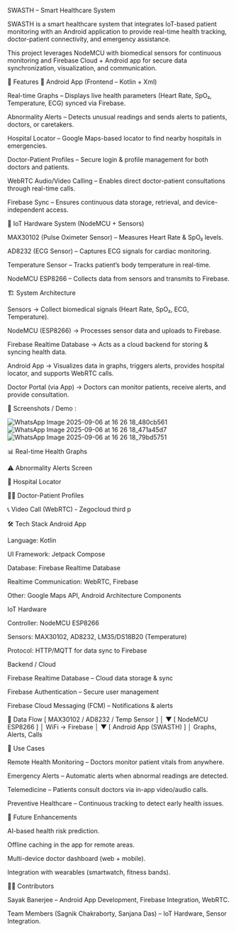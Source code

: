 SWASTH – Smart Healthcare System

SWASTH is a smart healthcare system that integrates IoT-based patient monitoring with an Android application to provide real-time health tracking, doctor-patient connectivity, and emergency assistance.

This project leverages NodeMCU with biomedical sensors for continuous monitoring and Firebase Cloud + Android app for secure data synchronization, visualization, and communication.

🚀 Features
📱 Android App (Frontend – Kotlin + Xml)

Real-time Graphs – Displays live health parameters (Heart Rate, SpO₂, Temperature, ECG) synced via Firebase.

Abnormality Alerts – Detects unusual readings and sends alerts to patients, doctors, or caretakers.

Hospital Locator – Google Maps-based locator to find nearby hospitals in emergencies.

Doctor-Patient Profiles – Secure login & profile management for both doctors and patients.

WebRTC Audio/Video Calling – Enables direct doctor-patient consultations through real-time calls.

Firebase Sync – Ensures continuous data storage, retrieval, and device-independent access.

🔧 IoT Hardware System (NodeMCU + Sensors)

MAX30102 (Pulse Oximeter Sensor) – Measures Heart Rate & SpO₂ levels.

AD8232 (ECG Sensor) – Captures ECG signals for cardiac monitoring.

Temperature Sensor – Tracks patient’s body temperature in real-time.

NodeMCU ESP8266 – Collects data from sensors and transmits to Firebase.

🏗️ System Architecture

Sensors → Collect biomedical signals (Heart Rate, SpO₂, ECG, Temperature).

NodeMCU (ESP8266) → Processes sensor data and uploads to Firebase.

Firebase Realtime Database → Acts as a cloud backend for storing & syncing health data.

Android App → Visualizes data in graphs, triggers alerts, provides hospital locator, and supports WebRTC calls.

Doctor Portal (via App) → Doctors can monitor patients, receive alerts, and provide consultation.

📸 Screenshots / Demo :


![WhatsApp Image 2025-09-06 at 16 26 18_480cb561](https://github.com/user-attachments/assets/61e1d571-92d0-49a7-8f90-cd9bf92c14e6)
![WhatsApp Image 2025-09-06 at 16 26 18_471a45d7](https://github.com/user-attachments/assets/cb7c340b-49df-4450-8aef-68424842d29f)
![WhatsApp Image 2025-09-06 at 16 26 18_79bd5751](https://github.com/user-attachments/assets/27c4a532-34cc-4d15-a9e9-112573641e69)



📊 Real-time Health Graphs

⚠️ Abnormality Alerts Screen

🏥 Hospital Locator

👨‍⚕️ Doctor-Patient Profiles

📞 Video Call (WebRTC) - Zegocloud third p

🛠️ Tech Stack
Android App

Language: Kotlin

UI Framework: Jetpack Compose

Database: Firebase Realtime Database

Realtime Communication: WebRTC, Firebase

Other: Google Maps API, Android Architecture Components

IoT Hardware

Controller: NodeMCU ESP8266

Sensors: MAX30102, AD8232, LM35/DS18B20 (Temperature)


Protocol: HTTP/MQTT for data sync to Firebase

Backend / Cloud

Firebase Realtime Database – Cloud data storage & sync

Firebase Authentication – Secure user management

Firebase Cloud Messaging (FCM) – Notifications & alerts

📡 Data Flow
[ MAX30102 / AD8232 / Temp Sensor ] 
           │
           ▼
     [ NodeMCU ESP8266 ]
           │
    WiFi → Firebase
           │
           ▼
   [ Android App (SWASTH) ]
           │
   Graphs, Alerts, Calls

🎯 Use Cases

Remote Health Monitoring – Doctors monitor patient vitals from anywhere.

Emergency Alerts – Automatic alerts when abnormal readings are detected.

Telemedicine – Patients consult doctors via in-app video/audio calls.

Preventive Healthcare – Continuous tracking to detect early health issues.

📌 Future Enhancements

AI-based health risk prediction.

Offline caching in the app for remote areas.

Multi-device doctor dashboard (web + mobile).

Integration with wearables (smartwatch, fitness bands).

👨‍💻 Contributors

Sayak Banerjee – Android App Development, Firebase Integration, WebRTC.

Team Members (Sagnik Chakraborty, Sanjana Das) – IoT Hardware, Sensor Integration.


